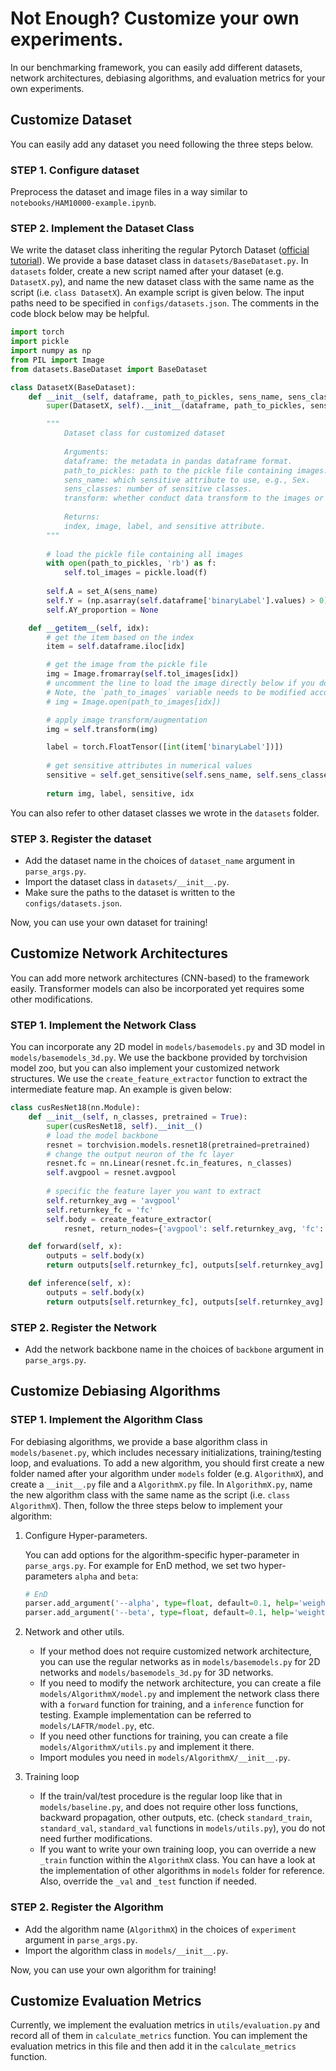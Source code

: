 # Not Enough? Customize your own experiments.
In our benchmarking framework, you can easily add different datasets, network architectures, debiasing algorithms, and evaluation metrics for your own experiments.

## Customize Dataset
You can easily add any dataset you need following the three steps below.

### STEP 1. Configure dataset
Preprocess the dataset and image files in a way similar to `notebooks/HAM10000-example.ipynb`.

### STEP 2. Implement the Dataset Class
We write the dataset class inheriting the regular Pytorch Dataset ([official tutorial](https://pytorch.org/tutorials/beginner/basics/data_tutorial.html)). We provide a base dataset class in `datasets/BaseDataset.py`. In `datasets` folder, create a new script named after your dataset (e.g. `DatasetX.py`), and name the new dataset class with the same name as the script (i.e. `class DatasetX`). An example script is given below. The input paths need to be specified in `configs/datasets.json`. The comments in the code block below may be helpful.

```python
import torch
import pickle
import numpy as np
from PIL import Image
from datasets.BaseDataset import BaseDataset

class DatasetX(BaseDataset):
    def __init__(self, dataframe, path_to_pickles, sens_name, sens_classes, transform):
        super(DatasetX, self).__init__(dataframe, path_to_pickles, sens_name, sens_classes, transform)

        """
            Dataset class for customized dataset
            
            Arguments:
            dataframe: the metadata in pandas dataframe format.
            path_to_pickles: path to the pickle file containing images.
            sens_name: which sensitive attribute to use, e.g., Sex.
            sens_classes: number of sensitive classes.
            transform: whether conduct data transform to the images or not.
            
            Returns:
            index, image, label, and sensitive attribute.
        """
        
        # load the pickle file containing all images
        with open(path_to_pickles, 'rb') as f: 
            self.tol_images = pickle.load(f)
            
        self.A = set_A(sens_name)
        self.Y = (np.asarray(self.dataframe['binaryLabel'].values) > 0).astype('float')
        self.AY_proportion = None

    def __getitem__(self, idx):
        # get the item based on the index
        item = self.dataframe.iloc[idx]

        # get the image from the pickle file
        img = Image.fromarray(self.tol_images[idx])
        # uncomment the line to load the image directly below if you don't want to use pickle file.
        # Note, the `path_to_images` variable needs to be modified accordingly.
        # img = Image.open(path_to_images[idx])

        # apply image transform/augmentation
        img = self.transform(img)

        label = torch.FloatTensor([int(item['binaryLabel'])])
        
        # get sensitive attributes in numerical values
        sensitive = self.get_sensitive(self.sens_name, self.sens_classes, item)
                               
        return img, label, sensitive, idx
```

You can also refer to other dataset classes we wrote in the `datasets` folder.

### STEP 3. Register the dataset
- Add the dataset name in the choices of `dataset_name` argument in `parse_args.py`.
- Import the dataset class in `datasets/__init__.py`.
- Make sure the paths to the dataset is written to the `configs/datasets.json`.

Now, you can use your own dataset for training!

## Customize Network Architectures
You can add more network architectures (CNN-based) to the framework easily. Transformer models can also be incorporated yet requires some other modifications. 

### STEP 1. Implement the Network Class
You can incorporate any 2D model in `models/basemodels.py` and 3D model in `models/basemodels_3d.py`. We use the backbone provided by torchvision model zoo, but you can also implement your customized network structures. We use the `create_feature_extractor` function to extract the intermediate feature map. An example is given below:

```python
class cusResNet18(nn.Module):    
    def __init__(self, n_classes, pretrained = True):
        super(cusResNet18, self).__init__()
        # load the model backbone
        resnet = torchvision.models.resnet18(pretrained=pretrained)
        # change the output neuron of the fc layer
        resnet.fc = nn.Linear(resnet.fc.in_features, n_classes)
        self.avgpool = resnet.avgpool
        
        # specific the feature layer you want to extract
        self.returnkey_avg = 'avgpool'
        self.returnkey_fc = 'fc'
        self.body = create_feature_extractor(
            resnet, return_nodes={'avgpool': self.returnkey_avg, 'fc': self.returnkey_fc})

    def forward(self, x):
        outputs = self.body(x)
        return outputs[self.returnkey_fc], outputs[self.returnkey_avg].squeeze()

    def inference(self, x):
        outputs = self.body(x)
        return outputs[self.returnkey_fc], outputs[self.returnkey_avg].squeeze()
```

### STEP 2. Register the Network
- Add the network backbone name in the choices of `backbone` argument in `parse_args.py`.

## Customize Debiasing Algorithms

### STEP 1. Implement the Algorithm Class
For debiasing algorithms, we provide a base algorithm class in `models/basenet.py`, which includes necessary initializations, training/testing loop, and evaluations. To add a new algorithm, you should first create a new folder named after your algorithm under `models` folder (e.g. `AlgorithmX`), and create a `__init__.py` file and a `AlgorithmX.py` file. In `AlgorithmX.py`, name the new algorithm class with the same name as the script (i.e. `class AlgorithmX`). Then, follow the three steps below to implement your algorithm:

1. Configure Hyper-parameters.
   
   You can add options for the algorithm-specific hyper-parameter in `parse_args.py`. For example for EnD method, we set two hyper-parameters `alpha` and `beta`:
   ```python
   # EnD
   parser.add_argument('--alpha', type=float, default=0.1, help='weighting parameters alpha for EnD method')
   parser.add_argument('--beta', type=float, default=0.1, help='weighting parameters beta for EnD method')
   ```

2. Network and other utils.
   
   - If your method does not require customized network architecture, you can use the regular networks as in `models/basemodels.py` for 2D networks and `models/basemodels_3d.py` for 3D networks. 
   - If you need to modify the network architecture, you can create a file `models/AlgorithmX/model.py` and implement the network class there with a `forward` function for training, and a `inference` function for testing. Example implementation can be referred to `models/LAFTR/model.py`, etc. 
   - If you need other functions for training, you can create a file `models/AlgorithmX/utils.py` and implement it there.
   - Import modules you need in `models/AlgorithmX/__init__.py`.

3. Training loop
   - If the train/val/test procedure is the regular loop like that in `models/baseline.py`, and does not require other loss functions, backward propagation, other outputs, etc. (check `standard_train`, `standard_val`, `standard_val` functions in `models/utils.py`), you do not need further modifications.
   - If you want to write your own training loop, you can override a new `_train` function within the `AlgorithmX` class. You can have a look at the implementation of other algorithms in `models` folder for reference. Also, override the `_val` and `_test` function if needed.


### STEP 2. Register the Algorithm
- Add the algorithm name (`AlgorithmX`) in the choices of `experiment` argument in `parse_args.py`.
- Import the algorithm class in `models/__init__.py`.

Now, you can use your own algorithm for training!

## Customize Evaluation Metrics
Currently, we implement the evaluation metrics in `utils/evaluation.py` and record all of them in `calculate_metrics` function. You can implement the evaluation metrics in this file and then add it in the `calculate_metrics` function.